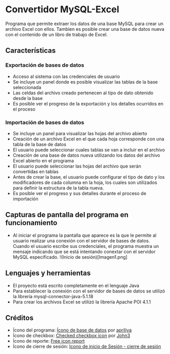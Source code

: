 # Convertidor MySQL-Excel
Programa que permite extraer los datos de una base MySQL para crear un archivo Excel con ellos.
Tambien es posible crear una base de datos nueva con el contenido de un libro de trabajo de Excel.

## Características
### Exportación de bases de datos
* Acceso al sistema con las credenciales de usuario
* Se incluye un panel donde es posible visualizar las tablas de la base seleccionada
* Las celdas del archivo creado pertenecen al tipo de dato obtenido desde la base
* Es posible ver el progreso de la exportación y los detalles ocurridos en el proceso

### Importación de bases de datos
* Se incluye un panel para visualizar las hojas del archivo abierto
* Creación de un archivo Excel en el que cada hoja corresponde con una tabla de la base de datos
* El usuario puede seleccionar cuales tablas se van a incluir en el archivo
* Creación de una base de datos nueva utilizando los datos del archivo Excel abierto en el programa
* El usuario puede seleccionar las hojas del archivo que serán convertidas en tablas
* Antes de crear la base, el usuario puede configurar el tipo de dato y los modificadores de cada columna en la hoja, los cuales son utilizados para definir la estructura de la tabla nueva.
* Es posible ver el progreso y sus detalles durante el proceso de importación

## Capturas de pantalla del programa en funcionamiento
* Al iniciar el programa la pantalla que aparece es la que le permite al usuario realizar una conexión con el servidor de bases de datos. Cuando el usuario escribe sus credenciales, el programa muestra un mensaje indicando que se está intentando conextar con el servidor MySQL especificado. 
!(Inicio de sesión)[Imagen1.png]

## Lenguajes y herramientas
* El proyecto está escrito completamente en el lenguaje Java
* Para establecer la conexión con el servidor de bases de datos se utilizó la librería mysql-connector-java-5.1.18
* Para crear los archivos Excel se utilizó la librería Apache POI 4.1.1

## Créditos
* Ícono del programa: [Ícono de base de datos](https://es.pngtree.com/freepng/database-icon-design--interaction-icon-vector-design_4158835.html) por [apriliya](https://es.pngtree.com/apriliya_10564130?type=1)
* Ícono de checkbox: [Checked checkbox icon](https://toppng.com/checked-checkbox-icon-checkbox-ico-PNG-free-PNG-Images_229651) por [John3](https://toppng.com/john3)
* Ícono de reporte: [Free icon report](https://flyclipart.com/es/free-icon-reports-report-icon-free-text-clothing-apparel-hd-png-download-1254786)
* Ícono de cierre de sesión: [Icono de inicio de Sesión - cierre de sesión](https://www.freepng.es/png-iaybnc/)